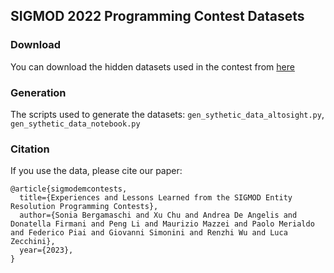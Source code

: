## SIGMOD 2022 Programming Contest Datasets

### Download
You can download the hidden datasets used in the contest from [here](https://drive.google.com/file/d/12Td_u0aAC9GPjcU-Y0WEDOjOSgH91nAD/view?usp=sharing)

### Generation
The scripts used to generate the datasets: `gen_sythetic_data_altosight.py`, `gen_sythetic_data_notebook.py`
### Citation
If you use the data, please cite our paper:
```
@article{sigmodemcontests,
  title={Experiences and Lessons Learned from the SIGMOD Entity Resolution Programming Contests},
  author={Sonia Bergamaschi and Xu Chu and Andrea De Angelis and Donatella Firmani and Peng Li and Maurizio Mazzei and Paolo Merialdo and Federico Piai and Giovanni Simonini and Renzhi Wu and Luca Zecchini},
  year={2023},
}
```
